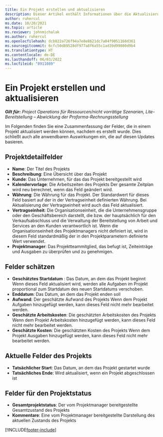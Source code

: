 ```yaml
---
title: Ein Projekt erstellen und aktualisieren
description: Dieser Artikel enthält Informationen über die Aktualisierung von Projekten Project Operations.
author: ruhercul
ms.date: 10/20/2021
ms.topic: article
ms.reviewer: johnmichalak
ms.author: ruhercul
ms.openlocfilehash: dcb822a726f94a7e8e8621dc7a04f9051168d361
ms.sourcegitcommit: 6cfc50d89528df977a8f6a55c1ad39d99800d9b4
ms.translationtype: HT
ms.contentlocale: de-DE
ms.lasthandoff: 06/03/2022
ms.locfileid: "8911089"
---
```

# <a name="create-and-update-a-project"></a>Ein Projekt erstellen und aktualisieren

_**Gilt für:** Project Operations für Ressourcen/nicht vorrätige Szenarien, Lite-Bereitstellung – Abwicklung der Proforma-Rechnungsstellung_

Im Folgenden finden Sie eine Zusammenfassung der Felder, die in einem Projekt aktualisiert werden können, nachdem es erstellt wurde. Dies schließt auch alle anwendbaren Auswirkungen ein, die auf diesen Updates basieren.

## <a name="project-detail-fields"></a>Projektdetailfelder

- **Name**: Der Titel des Projekts
- **Beschreibung**: Eine Übersicht über das Projekt
- **Kunde**: Das Unternehmen, für das das Projekt bereitgestellt wird
- **Kalendervorlage**: Die Arbeitszeiten des Projekts Der gesamte Zeitplan wird neu berechnet, wenn das Feld geändert wird.
- **Währung**: Die Währung für das Projekt. Der Standardwert für dieses Feld basiert auf der in der Vertragseinheit definierten Währung. Bei Aktualisierung der Vertragseinheit wird auch das Feld aktualisiert.
- **Vertragseinheit**: Die Organisationseinheit, die die Unternehmensgruppe oder den Geschäftsbereich darstellt, die bzw. der hauptsächlich für den Verkaufsabschluss und die Verwaltung der Bereitstellung von Arbeit und Services an den Kunden verantwortlich ist.  Wenn die Organisationseinheit des Projektmanagers nicht definiert ist, wird in diesem Feld standardmäßig der in den Projektparametern definierte Wert verwendet.
- **Projektmanager**: Das Projektteammitglied, das befugt ist, Zeiteinträge und Ausgaben zu überprüfen und zu genehmigen.

## <a name="estimate-fields"></a>Felder schätzen

- **Geschätztes Startdatum** : Das Datum, an dem das Projekt beginnt Wenn dieses Feld aktualisiert wird, werden alle Aufgaben im Projekt proportional zum Startdatum des neuen Startdatums verschoben.
- **Enddatum**: Das Datum, an dem das Projekt enden soll
- **Aufwand**: Der geschätzte Aufwand des Projekts Wenn dem Projekt Aufgaben hinzugefügt werden, kann dieses Feld nicht mehr bearbeitet werden.
- **Geschätzte Arbeitskosten**: Die geschätzten Arbeitskosten des Projekts Wenn dem Projekt Arbeitskosten hinzugefügt werden, kann dieses Feld nicht mehr bearbeitet werden.
- **Geschätzte Kosten**: Die geschätzten Kosten des Projekts Wenn dem Projekt Ausgaben hinzugefügt werden, kann dieses Feld nicht mehr bearbeitet werden.

## <a name="project-actual-fields"></a>Aktuelle Felder des Projekts
- **Tatsächlicher Start**: Das Datum, an dem das Projekt gestartet wurde
- **Tatsächliches Ende**: Wird aktualisiert, wenn ein Projekt abgeschlossen ist

## <a name="project-status-fields"></a>Felder für den Projektstatus

- **Gesamtprojektstatus**: Der vom Projektmanager bereitgestellte Gesamtzustand des Projekts
- **Kommentare**: Eine vom Projektmanager bereitgestellte Darstellung des aktuellen Zustands des Projekts



[!INCLUDE[footer-include](../includes/footer-banner.md)]
